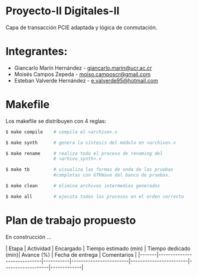 # Proyecto-II Digitales-II
Capa de transacción PCIE adaptada y lógica de conmutación.

# Integrantes:
* Giancarlo Marín Hernández - giancarlo.marin@ucr.ac.cr
* Moisés Campos Zepeda - moiso.camposcr@gmail.com
* Esteban Valverde Hernández - e.valverde95@hotmail.com

# Makefile
Los makefile se distribuyen con 4 reglas:

```bash
$ make compile    # compila el <archivo>.v

$ make synth      # genera la síntesis del módulo en <archivo>.v

$ make rename     # realiza todo el proceso de renaming del
                  # <arhivo_synth>.v

$ make tb         # visualiza las formas de onda de las pruebas
                  #completas con GTKWave del banco de pruebas.

$ make clean      # elimina archivos intermedios generados

$ make all        # ejecuta todos los procesos en el orden correcto
```

# Plan de trabajo propuesto

En construcción ...

| Etapa | Actividad | Encargado | Tiempo  estimado (min) | Tiempo  dedicado (min)| Avance (%) | Fecha  de entrega | Comentarios |
|-------|-----------------------------|-----------|------------------------|------------------------|-------------------|-------------|
